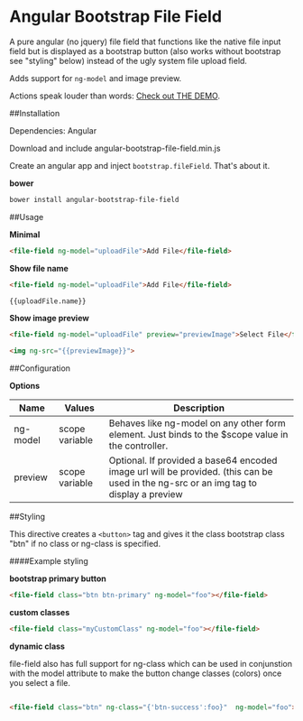 Angular Bootstrap File Field
========================

A pure angular (no jquery) file field that functions like the native file input field but is displayed as a bootstrap button (also works without bootstrap see "styling" below) instead of the ugly system file upload field.

Adds support for `ng-model` and image preview.

Actions speak louder than words: [Check out THE DEMO](http://itslenny.github.io/angular-bootstrap-file-field/).

##Installation

Dependencies: Angular

Download and include angular-bootstrap-file-field.min.js

Create an angular app and inject `bootstrap.fileField`. That's about it.

**bower**
```bash
bower install angular-bootstrap-file-field
```

##Usage

**Minimal**

```html
<file-field ng-model="uploadFile">Add File</file-field>
```

**Show file name**

```html
<file-field ng-model="uploadFile">Add File</file-field>

{{uploadFile.name}}
```

**Show image preview**

```html
<file-field ng-model="uploadFile" preview="previewImage">Select File</file-field>

<img ng-src="{{previewImage}}">
```


##Configuration

**Options**

| Name | Values | Description |
|---|---|---|
| ng-model | scope variable | Behaves like ng-model on any other form element. Just binds to the $scope value in the controller. |
| preview | scope variable | Optional. If provided a base64 encoded image url will be provided. (this can be used in the ng-src or an img tag to display a preview |


##Styling

This directive creates a `<button>` tag and gives it the class bootstrap class "btn" if no class or ng-class is specified.

####Example styling

**bootstrap primary button**

```html
<file-field class="btn btn-primary" ng-model="foo"></file-field>
```

**custom classes**

```html
<file-field class="myCustomClass" ng-model="foo"></file-field>
```

**dynamic class**

file-field also has full support for ng-class which can be used in conjunstion with the model attribute to make the button change classes (colors) once you select a file.


```html

<file-field class="btn" ng-class="{'btn-success':foo}"  ng-model="foo"></file-field>

```